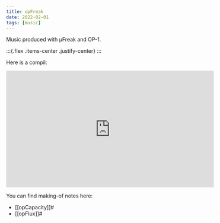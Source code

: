 ```yaml
---
title: opFreak
date: 2022-02-01
tags: [music]
---
```


Music produced with μFreak and OP-1.

:::{.flex .items-center .justify-center}
<peaks-playlist pos=3 url="https://cdn.midirus.com/project/opFreak.json"></peaks-playlist>
:::

Here is a compil:

<iframe width="560" height="315" src="https://www.youtube.com/embed/FEbnpCcX2Mc" title="YouTube video player" frameborder="0" allow="accelerometer; autoplay; clipboard-write; encrypted-media; gyroscope; picture-in-picture" allowfullscreen></iframe>

You can find making-of notes here:

- [[opCapacity]]#
- [[opFlux]]#
